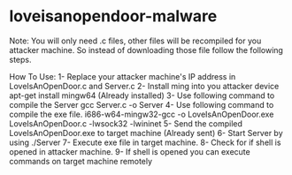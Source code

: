 # loveisanopendoor-malware

Note: You will only need .c files, other files will be recompiled for you attacker machine. 
So instead of downloading those file follow the following steps.

How To Use: 
1- Replace your attacker machine's IP address in LoveIsAnOpenDoor.c and Server.c 
2- Install ming into you attacker device apt-get install mingw64 (Already installed)
3- Use following command to compile the Server
	gcc Server.c -o Server 
4- Use following command to compile the exe file. 
	i686-w64-mingw32-gcc -o LoveIsAnOpenDoor.exe LoveIsAnOpenDoor.c -lwsock32 -lwininet 
5- Send the compiled LoveIsAnOpenDoor.exe to target machine  (Already sent)
6- Start Server by using ./Server
7- Execute exe file in target machine.
8- Check for if shell is opened in attacker machine.
9- If shell is opened you can execute commands on target machine remotely


